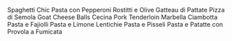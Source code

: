 Spaghetti Chic
Pasta con Pepperoni Rostitti e Olive
Gatteau di Pattate
Pizza di Semola
Goat Cheese Balls
Cecina
Pork Tenderloin Marbella
Ciambotta
Pasta e Fajiolli
Pasta e Limone
Lentichie
Pasta e Pisseli
Pasta e Patatte con Provola a Fumicata
